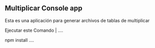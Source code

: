 ## Multiplicar Console app

Esta es una aplicación para generar archivos de tablas de
multiplicar

Ejecutar este Comando
|
....

npm install
....
